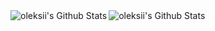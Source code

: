 
<img align="left" alt="oleksii's Github Stats" src="https://github-readme-stats-ebon-gamma.vercel.app/api?username=anushkasharma12&show_icons=true&count_private=true&hide_border=true" />

<img align="left" alt="oleksii's Github Stats" src="https://github-readme-stats.vercel.app/api/top-langs/?username=anushkasharma12&layout=compact&langs_count=8&hide=c#" />
